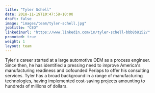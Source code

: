```yaml
---
title: "Tyler Schell"
date: 2018-11-19T10:47:58+10:00
draft: false
image: "images/team/tyler-schell.jpg"
jobtitle: "CEO"
linkedinurl: "https://www.linkedin.com/in/tyler-schell-bbb8b8152/"
promoted: true
weight: 1
layout: team
---
```


Tyler's career started at a large automotive OEM as a process engineer. Since then, he has identified a pressing need to improve America's manufacturing readiness and cofounded Periaps to offer his consulting services. Tyler has a broad background in a range of manufacturing technologies, having implemented cost-saving projects amounting to hundreds of millions of dollars.
